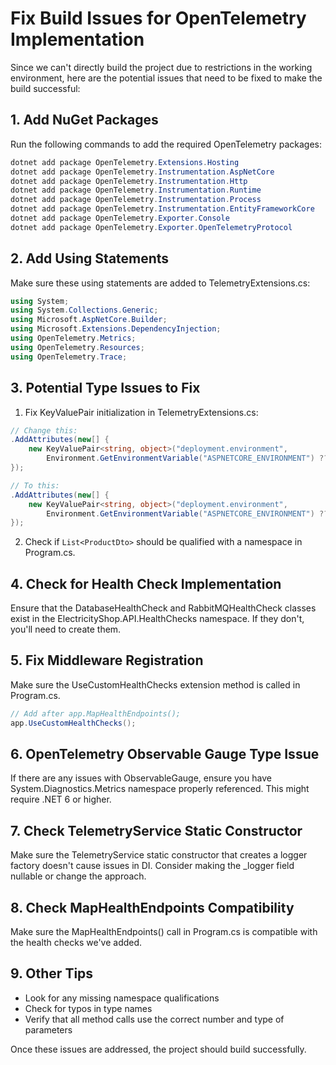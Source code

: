 # Fix Build Issues for OpenTelemetry Implementation

Since we can't directly build the project due to restrictions in the working environment, here are the potential issues that need to be fixed to make the build successful:

## 1. Add NuGet Packages

Run the following commands to add the required OpenTelemetry packages:

```powershell
dotnet add package OpenTelemetry.Extensions.Hosting
dotnet add package OpenTelemetry.Instrumentation.AspNetCore
dotnet add package OpenTelemetry.Instrumentation.Http
dotnet add package OpenTelemetry.Instrumentation.Runtime
dotnet add package OpenTelemetry.Instrumentation.Process
dotnet add package OpenTelemetry.Instrumentation.EntityFrameworkCore
dotnet add package OpenTelemetry.Exporter.Console
dotnet add package OpenTelemetry.Exporter.OpenTelemetryProtocol
```

## 2. Add Using Statements

Make sure these using statements are added to TelemetryExtensions.cs:

```csharp
using System;
using System.Collections.Generic;
using Microsoft.AspNetCore.Builder;
using Microsoft.Extensions.DependencyInjection;
using OpenTelemetry.Metrics;
using OpenTelemetry.Resources;
using OpenTelemetry.Trace;
```

## 3. Potential Type Issues to Fix

1. Fix KeyValuePair initialization in TelemetryExtensions.cs:

```csharp
// Change this:
.AddAttributes(new[] {
    new KeyValuePair<string, object>("deployment.environment", 
        Environment.GetEnvironmentVariable("ASPNETCORE_ENVIRONMENT") ?? "Production")
});

// To this:
.AddAttributes(new[] {
    new KeyValuePair<string, object>("deployment.environment", 
        Environment.GetEnvironmentVariable("ASPNETCORE_ENVIRONMENT") ?? "Production")
});
```

2. Check if `List<ProductDto>` should be qualified with a namespace in Program.cs.

## 4. Check for Health Check Implementation

Ensure that the DatabaseHealthCheck and RabbitMQHealthCheck classes exist in the ElectricityShop.API.HealthChecks namespace. If they don't, you'll need to create them.

## 5. Fix Middleware Registration

Make sure the UseCustomHealthChecks extension method is called in Program.cs.

```csharp
// Add after app.MapHealthEndpoints();
app.UseCustomHealthChecks();
```

## 6. OpenTelemetry Observable Gauge Type Issue

If there are any issues with ObservableGauge, ensure you have System.Diagnostics.Metrics namespace properly referenced. This might require .NET 6 or higher.

## 7. Check TelemetryService Static Constructor

Make sure the TelemetryService static constructor that creates a logger factory doesn't cause issues in DI. Consider making the _logger field nullable or change the approach.

## 8. Check MapHealthEndpoints Compatibility

Make sure the MapHealthEndpoints() call in Program.cs is compatible with the health checks we've added.

## 9. Other Tips

- Look for any missing namespace qualifications
- Check for typos in type names
- Verify that all method calls use the correct number and type of parameters

Once these issues are addressed, the project should build successfully.
